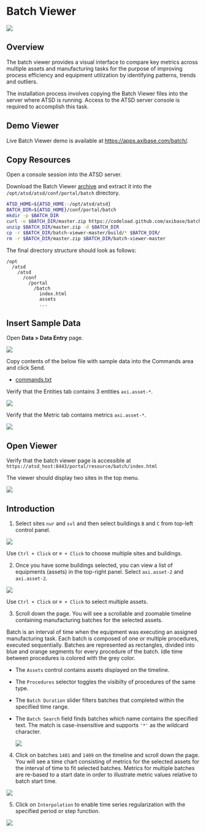# Batch Viewer

![](images/batch-timeline.png)

## Overview

The batch viewer provides a visual interface to compare key metrics across multiple assets and manufacturing tasks for the purpose of improving process efficiency and equipment utilization by identifying patterns, trends and outliers.

The installation process involves copying the Batch Viewer files into the server where ATSD is running. Access to the ATSD server console is required to accomplish this task.

## Demo Viewer

Live Batch Viewer demo is available at https://apps.axibase.com/batch/.

## Copy Resources

Open a console session into the ATSD server.

Download the Batch Viewer [archive](https://github.com/axibase/batch-viewer/archive/master.zip) and extract it into the `/opt/atsd/atsd/conf/portal/batch` directory.

```sh
ATSD_HOME=${ATSD_HOME:-/opt/atsd/atsd}
BATCH_DIR=${ATSD_HOME}/conf/portal/batch
mkdir -p $BATCH_DIR
curl -o $BATCH_DIR/master.zip https://codeload.github.com/axibase/batch-viewer/zip/master
unzip $BATCH_DIR/master.zip -d $BATCH_DIR
cp -r $BATCH_DIR/batch-viewer-master/build/* $BATCH_DIR/
rm -r $BATCH_DIR/master.zip $BATCH_DIR/batch-viewer-master
```

The final directory structure should look as follows:

```
/opt
  /atsd
    /atsd
      /conf
        /portal
          /batch
            index.html
            assets
            ...
```

## Insert Sample Data

Open **Data > Data Entry** page.

![](images/data-insert.png)

Copy contents of the below file with sample data into the Commands area and click Send.

- [commands.txt](sample-data/commands.txt)

Verify that the Entities tab contains 3 entities `axi.asset-*`.

![](images/asset-entities.png)

Verify that the Metric tab contains metrics `axi.asset-*`.

![](images/axi-metrics.png)

## Open Viewer

Verify that the batch viewer page is accessible at `https://atsd_host:8443/portal/resource/batch/index.html`

The viewer should display two sites in the top menu.

![](images/first-run.png)

## Introduction

1. Select sites `nur` and `svl` and then select buildings `B` and `C` from top-left control panel.

  ![](images/site-select.png)

  Use `Ctrl + Click` or `⌘ + Click` to choose multiple sites and buildings.

2. Once you have some buildings selected, you can view a list of equipments (assets) in the top-right panel. Select `axi.asset-2` and `axi.asset-2`.

  ![](images/assets.png)

  Use `Ctrl + Click` or `⌘ + Click` to select multiple assets.

3. Scroll down the page. You will see a scrollable and zoomable timeline containing manufacturing batches for the selected assets. 

  Batch is an interval of time when the equipment was executing an assigned manufacturing task. Each batch is composed of one or multiple procedures, executed sequentially. Batches are represented as rectangles, divided into blue and orange segments for every procedure of the batch. Idle time between procedures is colored with the grey color.

* The `Assets` control contains assets displayed on the timeline. 

* The `Procedures` selector toggles the visibilty of procedures of the same type. 

* The `Batch Duration` slider filters batches that completed within the specified time range. 

* The `Batch Search` field finds batches which name contains the specified text. The match is case-insensitive and supports `'*'` as the wildcard character.

  ![](images/timeline-overview.png)

4. Click on batches `1401` and `1409` on the timeline and scroll down the page. You will see a time chart consisting of metrics for the selected assets for the interval of time to fit selected batches. Metrics for multiple batches are re-based to a start date in order to illustrate metric values relative to batch start time.

  ![](images/timechart.png)

5. Click on `Interpolation` to enable time series regularization with the specified period or step function.

  ![](images/timechart-interpolate.png)
